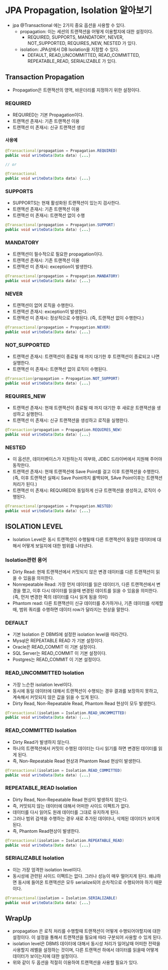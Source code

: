 # JPA Propagation, Isolation 알아보기 

- jpa @Transactional 에는 2가지 중요 옵션을 사용할 수 있다. 
  - propagation: 이는 세션의 트랜잭션을 어떻게 이용할지에 대한 설정이다. 
    - REQUIRED, SUPPORTS, MANDATORY, NEVER, NOT_SUPPORTED, REQUIRES_NEW, NESTED 가 있다.
  - isolation: JPA상에서 DB Isolation을 지정할 수 있다.
    - DEFAULT, READ_UNCOMMITTED, READ_COMMITTED, REPEATABLE_READ, SERIALIZABLE 가 있다.

## Transaction Propagation

- Propagation은 트랜잭션의 영역, 바운더리를 지정하기 위한 설정이다.  

### REQUIRED 

- REQUIRED는 기본 Propagation이다. 
- 트랜잭션 존재시: 기존 트랜잭션 이용 
- 트랜잭션 미 존재시: 신규 트랜잭션 생성 

#### 사용예 

```java
@Transactional(propagation = Propagation.REQUIRED)
public void writeData(Data data) {...}

// or

@Transactional
public void writeData(Data data) {...}
```

### SUPPORTS 

- SUPPORTS는 현재 활성화된 트랜잭션이 있는지 검사한다. 
- 트랜잭션 존재시: 기존 트랜잭션 이용 
- 트랜잭션 미 존재시: 트랜잭션 없이 수행 

```java
@Transactional(propagation = Propagation.SUPPORT)
public void writeData(Data data) {...}
```

### MANDATORY 

- 트랜잭션이 필수적으로 필요한 propagation이다. 
- 트랜잭션 존재시: 기존 트랜잭션 이용 
- 트랜잭션 미 존재시: exception이 발생한다. 

```java
@Transactional(propagation = Propagation.MANDATORY)
public void writeData(Data data) {...}
```

### NEVER 

- 트랜잭션이 없어 로직을 수행한다. 
- 트랜잭션 존재시: exception이 발생한다.
- 트랜잭션 미 존재시: 정상적으로 수행된다. (즉, 트랜잭션 없이 수행한다.)

```java
@Transactional(propagation = Propagation.NEVER)
public void writeData(Data data) {...}
```

### NOT_SUPPORTED 

- 트랜잭션 존재시: 트랜잭션이 종료될 때 까지 대기한 후 트랜잭션이 종료되고 나면 실행한다. 
- 트랜잭션 미 존재시: 트랜잭션 없이 로직이 수행된다. 

```java
@Transaction(propagation = Propagation.NOT_SUPPORT)
public void writeData(Data data) {...}
```

### REQUIRES_NEW

- 트랜잭션 존재시: 현재 트랜잭션이 종료될 때 까지 대기한 후 새로운 트랜잭션을 생성하고 실행한다. 
- 트랜잭션 미 존재시: 신규 트랜잭션을 생성하고 로직을 실행한다. 

```java
@Transaction(propagation = Propagation.REQUIRES_NEW)
public void writeData(Data data) {...}
```

### NESTED 

- 이 옵션은, 데이터베이스가 지원하는지 여부와, JDBC 드라이버에서 지원해 주어야 동작한다. 
- 트랜잭션 존재시: 현재 트랜잭션에 Save Point를 걸고 이후 트랜잭션을 수행한다. (즉, 이후 트랜잭션 실패시 Save Point까지 롤백되며, SAve Point이후는 트랜잭션 처리가 된다.)
- 트랜잭션 미 존재시: REQUIRED와 동일하게 신규 트랜잭션을 생성하고, 로직이 수행된다. 

```java
@Transactional(propagation = Propagation.NESTED)
public void writeData(Data data) {...}
```

## ISOLATION LEVEL

- Isolation Level은 동시 트랜잭션이 수행될때 다른 트랜잭션이 동일한 데이터에 대해서 어떻게 보일지에 대한 범위를 나타낸다. 

### Isolation관련 용어 

- Dirty Read: 현재 트랜잭션에서 커밋되지 않은 변경 데이터를 다른 트랜잭션이 읽을 수 있음을 의미한다. 
- Nonrepeatable Read: 가장 먼저 데이터를 읽은 데이터가, 다른 트랜잭션에서 변경을 했고, 이후 다시 데이터를 읽을때 변경된 데이트를 읽을 수 있음을 의미한다. (즉, 먼저 변경한 쪽의 데이터를 다시 읽게 됨을 의미)
- Phantom read: 다른 트랜잭션이 신규 데이터를 추가하거나, 기존 데이터를 삭제할때, 범위 쿼리를 수행하면 데이터 row가 달라지는 현상을 말한다. 

### DEFAULT

- 기본 Isolation 은 DBMS에 설정한 isolation level을 따라간다. 
- Mysql은 REPEATABLE READ 가 기본 설정이다. 
- Oracle은 READ_COMMIT 이 기본 설정이다. 
- SQL Server는 READ_COMMIT 이 기본 설정이다. 
- Postgres는 READ_COMMIT 이 기본 설정이다.

### READ_UNCOMMITTED Isolation

- 가장 느슨한 isolation level이다. 
- 동시에 동일 데이터에 대해서 트랜잭션이 수행되는 경우 결과를 보장하지 못하고, 계속해서 커밋되지 않은 값을 읽을 수 있게 된다. 
- Dirty Read, Non-Repeatable Read, Phantom Read 현상이 모두 발생한다. 

```java
@Transactional(isolation = Isolation.READ_UNCOMMITTED)
public void writeData(Data data) {...}
```

### READ_COMMITTED Isolation

- Dirty Read가 발생하지 않는다. 
- 하나의 트랜잭션에서 커밋이 수행된 데이터는 다시 읽기를 하면 변경된 데이터를 읽게 된다. 
- 즉, Non-Repeatable Read 현상과 Phantom Read 현상이 발생한다. 

```java
@Transactional(isolation = Isolation.READ_COMMITTED)
public void writeData(Data data) {...}
```

### REPEATABLE_READ Isolation

- Dirty Read, Non-Repeatable Read 현상이 발생하지 않는다. 
- 즉, 커밋되지 않는 데이터에 대해서 어떠한 사이드 이펙트가 없다. 
- 데이터를 다시 읽어도 원래 데이터를 그대로 유지하게 된다. 
- 그러나 범위 검색을 수행하는 경우 새로 추가된 데이터나, 삭제된 데이터가 보이게 된다. 
- 즉, Phantom Read현상이 발생한다. 

```java
@Transactional(isolation = Isolation.REPEATABLE_READ)
public void writeData(Data data) {...}
```

### SERIALIZABLE Isolation

- 이는 가장 엄격한 isolation level이다. 
- 동시성에 관련된 사이드 이펙트는 없다. 그러나 성능이 매우 떨어지게 된다. 왜냐하면 동시에 들어온 트랜잭션은 모두 serialize되어 순차적으로 수행되어야 하기 때문이다. 

```java
@Transactional(isolation = Isolation.SERIALIZABLE)
public void writeData(Data data) {...}
```

## WrapUp

- propagation 은 로직 처리를 수행할때 트랜잭션이 어떻게 수행되어야할지에 대한 설정이다. 이 설정을 통해서 트랜잭션을 필요에 따라 구분되어 사용할 수 있게 된다. 
- isolation level은 DBMS 데이터에 대해서 동시성 처리가 일어날때 어떠한 전략을 사용할지 레벨을 설정하는 것이며, 다른 트랜잭션 하에서 데이터를 읽을때 어떻게 데이터가 보이는지에 대한 설정이다. 
- 위와 같이 두 옵션을 적절히 이용하여 트랜잭션을 사용할 필요가 있다. 